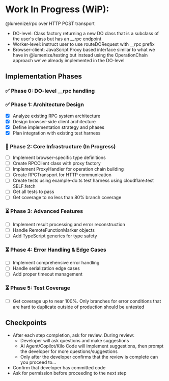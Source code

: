 # Work In Progress (WiP): 

@lumenize/rpc over HTTP POST transport

- DO-level: Class factory returning a new DO class that is a subclass of the user's class but has an __rpc endpoint
- Worker-level: instruct user to use routeDORequest with __rpc prefix
- Browser-client: JavaScript Proxy based interface similar to what we have in @lumenize/testing but instead using the OperationChain approach we've already implemented in the DO-level

## Implementation Phases

### ✅ Phase 0: DO-level __rpc handling

### ✅ Phase 1: Architecture Design
- [x] Analyze existing RPC system architecture
- [x] Design browser-side client architecture  
- [x] Define implementation strategy and phases
- [x] Plan integration with existing test harness

### 🚧 Phase 2: Core Infrastructure (In Progress)
- [ ] Implement browser-specific type definitions
- [ ] Create RPCClient class with proxy factory
- [ ] Implement ProxyHandler for operation chain building
- [ ] Create RPCTransport for HTTP communication
- [ ] Create tests using example-do.ts test harness using cloudflare:test SELF.fetch 
- [ ] Get all tests to pass
- [ ] Get coverage to no less than 80% branch coverage

### ⏳ Phase 3: Advanced Features  
- [ ] Implement result processing and error reconstruction
- [ ] Handle RemoteFunctionMarker objects
- [ ] Add TypeScript generics for type safety

### ⏳ Phase 4: Error Handling & Edge Cases
- [ ] Implement comprehensive error handling
- [ ] Handle serialization edge cases
- [ ] Add proper timeout management

### ⏳ Phase 5: Test Coverage
- [ ] Get coverage up to near 100%. Only branches for error conditions that are hard to duplicate outside of production should be untested

## Checkpoints
- After each step completion, ask for review. During review:
  - Developer will ask questions and make suggestions
  - AI Agent/Copilot/Kilo Code will implement suggestions, then prompt the developer for more questions/suggestions
  - Only after the developer confirms that the review is complete can you proceed to...
- Confirm that developer has committed code
- Ask for permission before proceeding to the next step

